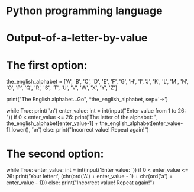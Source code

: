 # Python programming language
# Output-of-a-letter-by-value
# The first option:
the_english_alphabet = ['A', 'B', 'C', 'D', 'E', 'F', 'G',
                        'H', 'I', 'J', 'K', 'L', 'M', 'N',
                        'O', 'P', 'Q', 'R', 'S', 'T', 'U',
                        'V', 'W', 'X', 'Y', 'Z']

print("The English alphabet...Go", *the_english_alphabet, sep='->')

while True:
    print('\n')
    enter_value: int = int(input("Enter value from 1 to 26: "))
    if 0 < enter_value <= 26:
        print('The letter of the alphabet: ',
              the_english_alphabet[enter_value-1] +
              the_english_alphabet[enter_value-1].lower(), '\n')
    else:
        print("Incorrect value! Repeat again!")

# The second option:
while True:
    enter_value: int = int(input('Enter value: '))
    if 0 < enter_value <= 26:
        print('Your letter:', (chr(ord('A') + enter_value - 1) +
                               chr(ord('a') + enter_value - 1)))
    else:
        print("Incorrect value! Repeat again!")
